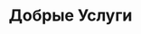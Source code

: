 --- 
title: "Добрые Услуги" 
site: "http://www.yubk-realty.com" 
town: "Ялта" 
tel: ["+38(093)085-28-30; +38(067)596-57-55; +38(050)748-54-38"] 
address: "Россия, Республика Крым, г. Ялта, ул. Фонтанная 2" 
mail: "info@yubk-realty.com; helper@yubk-realty.com" 
--- 